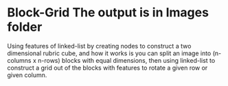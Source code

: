 # Block-Grid The output is in Images folder
Using features of linked-list by creating nodes to construct a two dimensional rubric cube, and how it works is you can split an image into (n-columns x n-rows) blocks with equal dimensions, then using linked-list to construct a grid out of the blocks with features to rotate a given row or given column. 
